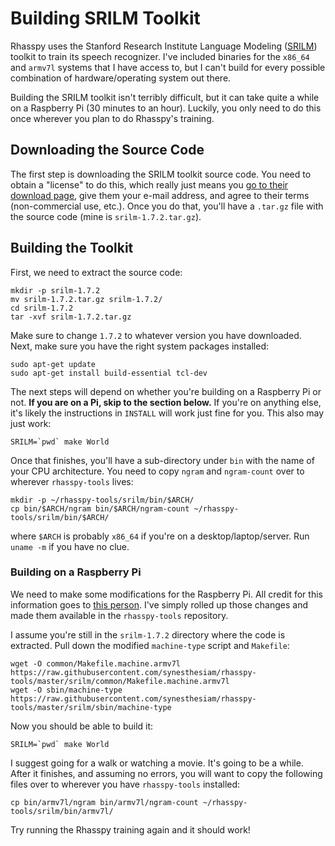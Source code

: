 Building SRILM Toolkit
===========================

Rhasspy uses the Stanford Research Institute Language Modeling
([SRILM](http://www.speech.sri.com/projects/srilm/)) toolkit to train its speech
recognizer. I've included binaries for the `x86_64` and `armv7l` systems that I
have access to, but I can't build for every possible combination of
hardware/operating system out there.

Building the SRILM toolkit isn't terribly difficult, but it can take quite a
while on a Raspberry Pi (30 minutes to an hour). Luckily, you only need to do
this once wherever you plan to do Rhasspy's training.

Downloading the Source Code
----------------------------------

The first step is downloading the SRILM toolkit source code. You need to obtain
a "license" to do this, which really just means you [go to their download
page](http://www.speech.sri.com/projects/srilm/download.html), give them your
e-mail address, and agree to their terms (non-commercial use, etc.). Once you do
that, you'll have a `.tar.gz` file with the source code (mine is
`srilm-1.7.2.tar.gz`).

Building the Toolkit
-------------------------

First, we need to extract the source code:

    mkdir -p srilm-1.7.2
    mv srilm-1.7.2.tar.gz srilm-1.7.2/
    cd srilm-1.7.2
    tar -xvf srilm-1.7.2.tar.gz
    
Make sure to change `1.7.2` to whatever version you have downloaded. Next, make
sure you have the right system packages installed:

    sudo apt-get update
    sudo apt-get install build-essential tcl-dev

The next steps will depend on whether you're building on a Raspberry Pi or not.
**If you are on a Pi, skip to the section below.** If you're on anything else,
it's likely the instructions in `INSTALL` will work just fine for you. This also
may just work:

    SRILM=`pwd` make World
    
Once that finishes, you'll have a sub-directory under `bin` with the name of
your CPU architecture. You need to copy `ngram` and `ngram-count` over to
wherever `rhasspy-tools` lives:

    mkdir -p ~/rhasspy-tools/srilm/bin/$ARCH/
    cp bin/$ARCH/ngram bin/$ARCH/ngram-count ~/rhasspy-tools/srilm/bin/$ARCH/
    
where `$ARCH` is probably `x86_64` if you're on a desktop/laptop/server. Run
`uname -m` if you have no clue.

### Building on a Raspberry Pi
    
We need to make some modifications for the Raspberry Pi. All credit for this
information goes to [this
person](https://github.com/G10DRAS/SRILM-on-RaspberryPi). I've simply rolled up
those changes and made them available in the `rhasspy-tools` repository.

I assume you're still in the `srilm-1.7.2` directory where the code is
extracted. Pull down the modified `machine-type` script and `Makefile`:

    wget -O common/Makefile.machine.armv7l https://raw.githubusercontent.com/synesthesiam/rhasspy-tools/master/srilm/common/Makefile.machine.armv7l
    wget -O sbin/machine-type https://raw.githubusercontent.com/synesthesiam/rhasspy-tools/master/srilm/sbin/machine-type
    
Now you should be able to build it:

    SRILM=`pwd` make World
    
I suggest going for a walk or watching a movie. It's going to be a while. After
it finishes, and assuming no errors, you will want to copy the following files
over to wherever you have `rhasspy-tools` installed:

    cp bin/armv7l/ngram bin/armv7l/ngram-count ~/rhasspy-tools/srilm/bin/armv7l/

Try running the Rhasspy training again and it should work!
